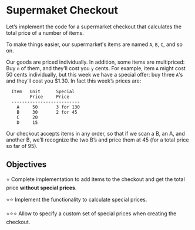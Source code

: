 # Supermaket Checkout
Let’s implement the code for a supermarket checkout that calculates the total price of a number of items.

To make things easier, our supermarket's items are named `A`, `B`, `C`, and so on.

Our goods are priced individually. In addition, some items are multipriced:
Buy `n` of them, and they’ll cost you `y` cents. For example, item `A` might cost 50 cents individually, but this week we have a special offer: buy three `A`'s and they’ll cost you $1.30. In fact this week’s prices are:

```
  Item   Unit      Special
         Price     Price
  --------------------------
    A     50       3 for 130
    B     30       2 for 45
    C     20
    D     15
```

Our checkout accepts items in any order, so that if we scan a B, an A, and another B, we’ll recognize the two B’s and price them at 45 (for a total price so far of 95).

## Objectives
⭐ Complete implementation to add items to the checkout and get the total price **without special prices**.

⭐⭐ Implement the functionality to calculate special prices.

⭐⭐⭐ Allow to specify a custom set of special prices when creating the checkout.
